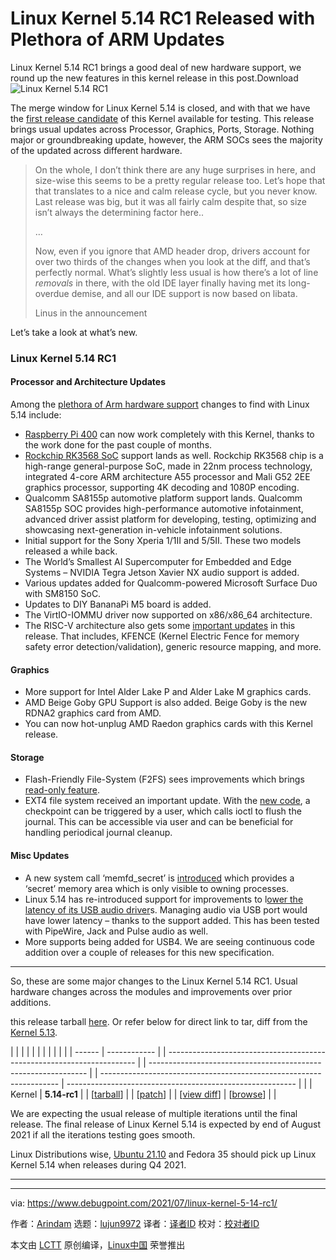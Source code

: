 [#]: subject: (Linux Kernel 5.14 RC1 Released with Plethora of ARM Updates)
[#]: via: (https://www.debugpoint.com/2021/07/linux-kernel-5-14-rc1/)
[#]: author: (Arindam https://www.debugpoint.com/author/admin1/)
[#]: collector: (lujun9972)
[#]: translator: ( )
[#]: reviewer: ( )
[#]: publisher: ( )
[#]: url: ( )

Linux Kernel 5.14 RC1 Released with Plethora of ARM Updates
======
Linux Kernel 5.14 RC1 brings a good deal of new hardware support, we
round up the new features in this kernel release in this post.Download
![Linux Kernel 5.14 RC1][1]

The merge window for Linux Kernel 5.14 is closed, and with that we have the [first release candidate][2] of this Kernel available for testing. This release brings usual updates across Processor, Graphics, Ports, Storage. Nothing major or groundbreaking update, however, the ARM SOCs sees the majority of the updated across different hardware.

> On the whole, I don’t think there are any huge surprises in here, and size-wise this seems to be a pretty regular release too. Let’s hope that that translates to a nice and calm release cycle, but you never know. Last release was big, but it was all fairly calm despite that, so size isn’t always the determining factor here..
>
> …
>
> Now, even if you ignore that AMD header drop, drivers account for over two thirds of the changes when you look at the diff, and that’s perfectly normal. What’s slightly less usual is how there’s a lot of line _removals_ in there, with the old IDE layer finally having met
>  its long-overdue demise, and all our IDE support is now based on libata.
>
> Linus in the announcement

Let’s take a look at what’s new.

### Linux Kernel 5.14 RC1

#### Processor and Architecture Updates

Among the [plethora of Arm hardware support][3] changes to find with Linux 5.14 include:

  * [Raspberry Pi 400][4] can now work completely with this Kernel, thanks to the work done for the past couple of months.
  * [Rockchip RK3568 SoC][5] support lands as well. Rockchip RK3568 chip is a high-range general-purpose SoC, made in 22nm process technology, integrated 4-core ARM architecture A55 processor and Mali G52 2EE graphics processor, supporting 4K decoding and 1080P encoding.
  * Qualcomm SA8155p automotive platform support lands. Qualcomm SA8155p SOC provides high-performance automotive infotainment, advanced driver assist platform for developing, testing, optimizing and showcasing next-generation in-vehicle infotainment solutions.
  * Initial support for the Sony Xperia 1/1II and 5/5II. These two models released a while back.
  * The World’s Smallest AI Supercomputer for Embedded and Edge Systems – NVIDIA Tegra Jetson Xavier NX audio support is added.
  * Various updates added for Qualcomm-powered Microsoft Surface Duo with SM8150 SoC.
  * Updates to DIY BananaPi M5 board is added.
  * The VirtIO-IOMMU driver now supported on x86/x86_64 architecture.
  * The RISC-V architecture also gets some [important updates][6] in this release. That includes, KFENCE (Kernel Electric Fence for memory safety error detection/validation), generic resource mapping, and more.



#### Graphics

  * More support for Intel Alder Lake P and Alder Lake M graphics cards.
  * AMD Beige Goby GPU Support is also added. Beige Goby is the new RDNA2 graphics card from AMD.
  * You can now hot-unplug AMD Raedon graphics cards with this Kernel release.



#### Storage

  * Flash-Friendly File-System (F2FS) sees improvements which brings [read-only feature][7].
  * EXT4 file system received an important update. With the [new code][8], a checkpoint can be triggered by a user, which calls ioctl to flush the journal. This can be accessible via user and can be beneficial for handling periodical journal cleanup.



#### Misc Updates

  * A new system call ‘memfd_secret’ is [introduced][9] which provides a ‘secret’ memory area which is only visible to owning processes.
  * Linux 5.14 has re-introduced support for improvements to l[ower the latency of its USB audio driver][10]s. Managing audio via USB port would have lower latency – thanks to the support added. This has been tested with PipeWire, Jack and Pulse audio as well.
  * More supports being added for USB4. We are seeing continuous code addition over a couple of releases for this new specification.



* * *

So, these are some major changes to the Linux Kernel 5.14 RC1. Usual hardware changes across the modules and improvements over prior additions.

this release tarball [here][11]. Or refer below for direct link to tar, diff from the [Kernel 5.13][12].

| | | | | | | | | | | | ------ | ------------ | | ---------------------------------------------------------------------- | | -------------------------------------------------------------- | | ------------------------------------------------------------------- | --------------------------------------------------------- | | | Kernel | **5.14-rc1** | | [[tarball][13]] | | [[patch][14]] | | [[view diff][15]] | [[browse][16]] | |

We are expecting the usual release of multiple iterations until the final release. The final release of Linux Kernel 5.14 is expected by end of August 2021 if all the iterations testing goes smooth.

Linux Distributions wise, [Ubuntu 21.10][17] and Fedora 35 should pick up Linux Kernel 5.14 when releases during Q4 2021.

* * *

--------------------------------------------------------------------------------

via: https://www.debugpoint.com/2021/07/linux-kernel-5-14-rc1/

作者：[Arindam][a]
选题：[lujun9972][b]
译者：[译者ID](https://github.com/译者ID)
校对：[校对者ID](https://github.com/校对者ID)

本文由 [LCTT](https://github.com/LCTT/TranslateProject) 原创编译，[Linux中国](https://linux.cn/) 荣誉推出

[a]: https://www.debugpoint.com/author/admin1/
[b]: https://github.com/lujun9972
[1]: https://www.debugpoint.com/blog/wp-content/uploads/2021/07/kernel-5-14-rc1-1024x576.jpg
[2]: http://lkml.iu.edu/hypermail/linux/kernel/2107.1/02943.html
[3]: https://lore.kernel.org/lkml/20210709234054.10288-1-olof@lixom.net/
[4]: https://www.raspberrypi.org/products/raspberry-pi-400/
[5]: https://www.96rocks.com/blog/2020/11/28/introduce-rockchip-rk3568/
[6]: https://lore.kernel.org/lkml/mhng-423e8bdb-977e-4b99-a1bb-b8c530664a51@palmerdabbelt-glaptop/
[7]: https://lore.kernel.org/lkml/YOYHejl3CgABOnhP@google.com/
[8]: https://git.kernel.org/pub/scm/linux/kernel/git/tytso/ext4.git/commit/?h=dev&id=339183dfb87ce94f8e14a0db48cae093516e194c
[9]: https://git.kernel.org/pub/scm/linux/kernel/git/torvalds/linux.git/commit/?id=bd9c35060
[10]: http://lkml.iu.edu/hypermail/linux/kernel/2107.1/00919.html
[11]: https://www.kernel.org/
[12]: https://www.debugpoint.com/2021/06/linux-kernel-5-13-release-announcement/
[13]: https://git.kernel.org/torvalds/t/linux-5.14-rc1.tar.gz
[14]: https://git.kernel.org/torvalds/p/v5.14-rc1/v5.13
[15]: https://git.kernel.org/torvalds/ds/v5.14-rc1/v5.13
[16]: https://git.kernel.org/torvalds/h/v5.14-rc1
[17]: https://www.debugpoint.com/2021/07/ubuntu-21-10/
